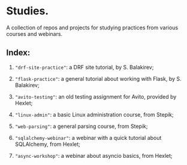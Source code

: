 # Studies.

A collection of repos and projects for studying practices from various courses and webinars. 

## Index:

1) `"drf-site-practice"`: a DRF site tutorial, by S. Balakirev;

2) `"flask-practice"`: a general tutorial about working with Flask, by S. Balakirev;

3) `"avito-testing"`: an old testing assignment for Avito, provided by Hexlet;

4) `"linux-admin"`: a basic Linux administration course, from Stepik;

5) `"web-parsing"`: a general parsing course, from Stepik; 

6) `"sqlalchemy-webinar"`: a webinar with a quick tutorial about SQLAlchemy, from Hexlet;

7) `"async-workshop"`: a webinar about asyncio basics, from Hexlet;